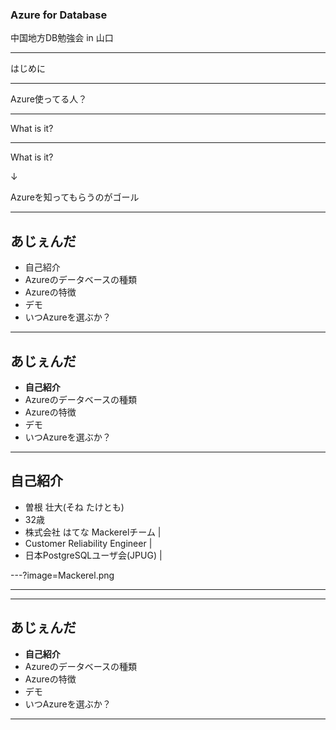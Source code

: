 ### Azure for Database
中国地方DB勉強会 in 山口

---

はじめに

---

Azure使ってる人？

---

What is it?

--- 

What is it?

↓

Azureを知ってもらうのがゴール

---

## あじぇんだ
- 自己紹介
- Azureのデータベースの種類
- Azureの特徴
- デモ
- いつAzureを選ぶか？

---

## あじぇんだ
- **自己紹介**
- Azureのデータベースの種類
- Azureの特徴
- デモ
- いつAzureを選ぶか？

---

## 自己紹介
- 曽根 壮大(そね たけとも)
- 32歳
- 株式会社 はてな Mackerelチーム | 
- Customer Reliability Engineer | 
- 日本PostgreSQLユーザ会(JPUG) | 

---?image=Mackerel.png



---



---

## あじぇんだ
- **自己紹介**
- Azureのデータベースの種類
- Azureの特徴
- デモ
- いつAzureを選ぶか？

---
